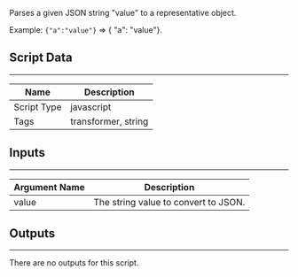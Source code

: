 Parses a given JSON string "value" to a representative object. 

Example: `{"a":"value"}` => { "a": "value"}.

## Script Data

---

| **Name** | **Description** |
| --- | --- |
| Script Type | javascript |
| Tags | transformer, string |


## Inputs

---

| **Argument Name** | **Description** |
| --- | --- |
| value | The string value to convert to JSON. |

## Outputs

---
There are no outputs for this script.
